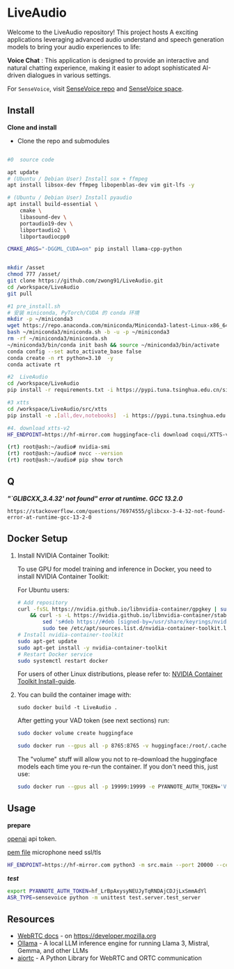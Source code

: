 # LiveAudio

Welcome to the LiveAudio repository! This project hosts A exciting applications leveraging advanced audio understand and speech generation models to bring your audio experiences to life:

**Voice Chat** :  This application is designed to provide an interactive and natural chatting experience, making it easier to adopt sophisticated AI-driven dialogues in various settings.

For `SenseVoice`, visit [SenseVoice repo](https://github.com/FunAudioLLM/SenseVoice) and [SenseVoice space](https://www.modelscope.cn/studios/iic/SenseVoice).

## Install

**Clone and install**

- Clone the repo and submodules

``` sh

#0  source code

apt update
# (Ubuntu / Debian User) Install sox + ffmpeg
apt install libsox-dev ffmpeg libopenblas-dev vim git-lfs -y

# (Ubuntu / Debian User) Install pyaudio 
apt install build-essential \
    cmake \
    libasound-dev \
    portaudio19-dev \
    libportaudio2 \
    libportaudiocpp0

CMAKE_ARGS="-DGGML_CUDA=on" pip install llama-cpp-python


mkdir /asset
chmod 777 /asset/
git clone https://github.com/zwong91/LiveAudio.git
cd /workspace/LiveAudio
git pull

#1 pre_install.sh
# 安装 miniconda, PyTorch/CUDA 的 conda 环境
mkdir -p ~/miniconda3
wget https://repo.anaconda.com/miniconda/Miniconda3-latest-Linux-x86_64.sh -O ~/miniconda3/miniconda.sh
bash ~/miniconda3/miniconda.sh -b -u -p ~/miniconda3
rm -rf ~/miniconda3/miniconda.sh
~/miniconda3/bin/conda init bash && source ~/miniconda3/bin/activate
conda config --set auto_activate_base false
conda create -n rt python=3.10  -y
conda activate rt

#2  LiveAudio
cd /workspace/LiveAudio
pip install -r requirements.txt -i https://pypi.tuna.tsinghua.edu.cn/simple

#3 xtts
cd /workspace/LiveAudio/src/xtts
pip install -e .[all,dev,notebooks]  -i https://pypi.tuna.tsinghua.edu.cn/simple

#4. download xtts-v2 
HF_ENDPOINT=https://hf-mirror.com huggingface-cli download coqui/XTTS-v2  --local-dir  XTTS-v2

(rt) root@ash:~/audio# nvidia-smi
(rt) root@ash:~/audio# nvcc --version
(rt) root@ash:~/audio# pip show torch
```

## Q
***"`GLIBCXX_3.4.32' not found" error at runtime. GCC 13.2.0***
```
https://stackoverflow.com/questions/76974555/glibcxx-3-4-32-not-found-error-at-runtime-gcc-13-2-0
```

## Docker Setup

1. Install NVIDIA Container Toolkit:

    To use GPU for model training and inference in Docker, you need to install NVIDIA Container Toolkit:

    For Ubuntu users:

    ```bash
    # Add repository
    curl -fsSL https://nvidia.github.io/libnvidia-container/gpgkey | sudo gpg --dearmor -o /usr/share/keyrings/nvidia-container-toolkit-keyring.gpg \
        && curl -s -L https://nvidia.github.io/libnvidia-container/stable/deb/nvidia-container-toolkit.list | \
            sed 's#deb https://#deb [signed-by=/usr/share/keyrings/nvidia-container-toolkit-keyring.gpg] https://#g' | \
            sudo tee /etc/apt/sources.list.d/nvidia-container-toolkit.list
    # Install nvidia-container-toolkit
    sudo apt-get update
    sudo apt-get install -y nvidia-container-toolkit
    # Restart Docker service
    sudo systemctl restart docker
    ```

    For users of other Linux distributions, please refer to: [NVIDIA Container Toolkit Install-guide](https://docs.nvidia.com/datacenter/cloud-native/container-toolkit/latest/install-guide.html).

2. You can build the container image with:

    ```shell
    sudo docker build -t LiveAudio .
    ```

    After getting your VAD token (see next sections) run:

    ```bash
    sudo docker volume create huggingface

    sudo docker run --gpus all -p 8765:8765 -v huggingface:/root/.cache/huggingface  -e PYANNOTE_AUTH_TOKEN='VAD_TOKEN_HERE' LiveAudio
    ```

    The "volume" stuff will allow you not to re-download the huggingface models each
    time you re-run the container. If you don't need this, just use:

    ```bash
    sudo docker run --gpus all -p 19999:19999 -e PYANNOTE_AUTH_TOKEN='VAD_TOKEN_HERE' LiveAudio
    ```

## Usage

**prepare**

[openai](https://platform.openai.com/) api token.

[pem file](generate_ssl.sh) microphone need ssl/tls

``` sh
HF_ENDPOINT=https://hf-mirror.com python3 -m src.main --port 20000 --certfile cf.pem --keyfile cf.key --tts-type xtts-v2 --vad-type pyannote --vad-args '{"auth_token": "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"}' --llm-type ollama
```

***test***

```bash
export PYANNOTE_AUTH_TOKEN=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
ASR_TYPE=sensevoice python -m unittest test.server.test_server
```

Resources
---------
* [WebRTC docs](https://developer.mozilla.org/en-US/docs/Web/API/WebRTC_API) - on https://developer.mozilla.org
* [Ollama](https://ollama.com/) - A local LLM inference engine for running Llama 3, Mistral, Gemma, and other LLMs
* [aiortc](https://aiortc.readthedocs.io/en/latest/) - A Python Library for WebRTC and ORTC communication 

